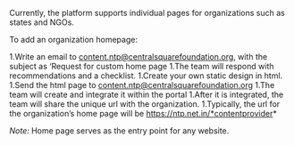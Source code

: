 Currently, the platform supports individual pages for organizations such as states and NGOs. 

To add an organization homepage:

1.Write an email to content.ntp@centralsquarefoundation.org, with the subject as ‘Request for custom home page
1.The team will respond with recommendations and a checklist.
1.Create your own static design in  html. 
1.Send the html page to content.ntp@centralsquarefoundation.org 
1.The team will create and  integrate it within the portal
1.After it is integrated, the team will share the unique url with the organization.
1.Typically, the url for the organization’s home page will be https://ntp.net.in/*contentprovider* 

_Note:_
Home page serves as the entry point for any website. 